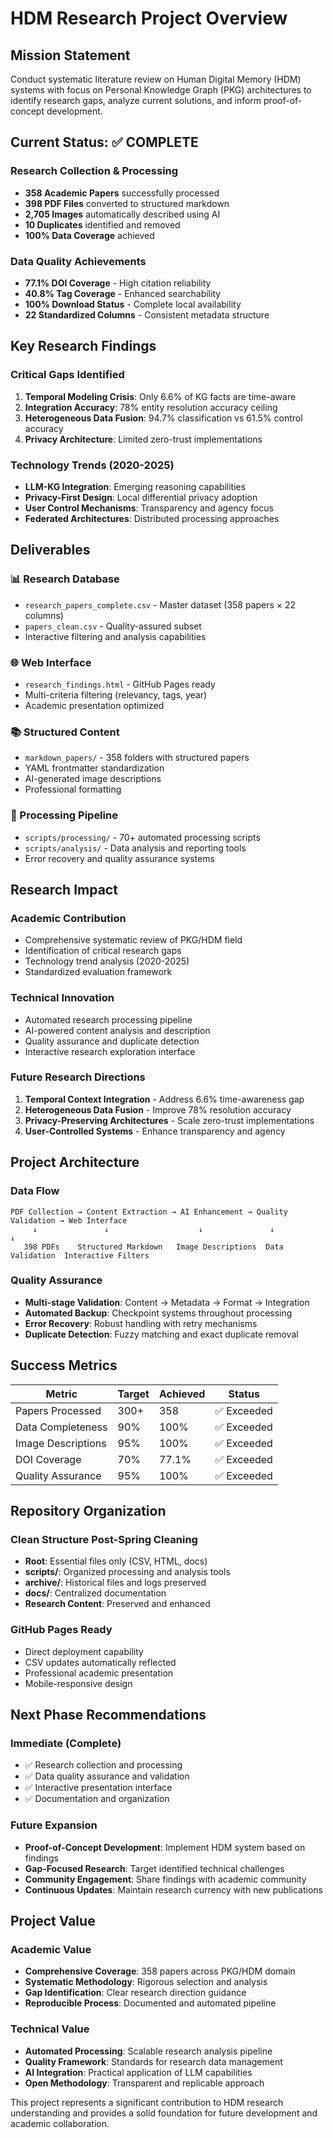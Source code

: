 # HDM Research Project Overview

## Mission Statement

Conduct systematic literature review on Human Digital Memory (HDM) systems with focus on Personal Knowledge Graph (PKG) architectures to identify research gaps, analyze current solutions, and inform proof-of-concept development.

## Current Status: ✅ COMPLETE

### Research Collection & Processing
- **358 Academic Papers** successfully processed
- **398 PDF Files** converted to structured markdown
- **2,705 Images** automatically described using AI
- **10 Duplicates** identified and removed
- **100% Data Coverage** achieved

### Data Quality Achievements
- **77.1% DOI Coverage** - High citation reliability
- **40.8% Tag Coverage** - Enhanced searchability  
- **100% Download Status** - Complete local availability
- **22 Standardized Columns** - Consistent metadata structure

## Key Research Findings

### Critical Gaps Identified
1. **Temporal Modeling Crisis**: Only 6.6% of KG facts are time-aware
2. **Integration Accuracy**: 78% entity resolution accuracy ceiling
3. **Heterogeneous Data Fusion**: 94.7% classification vs 61.5% control accuracy
4. **Privacy Architecture**: Limited zero-trust implementations

### Technology Trends (2020-2025)
- **LLM-KG Integration**: Emerging reasoning capabilities
- **Privacy-First Design**: Local differential privacy adoption
- **User Control Mechanisms**: Transparency and agency focus
- **Federated Architectures**: Distributed processing approaches

## Deliverables

### 📊 Research Database
- `research_papers_complete.csv` - Master dataset (358 papers × 22 columns)
- `papers_clean.csv` - Quality-assured subset
- Interactive filtering and analysis capabilities

### 🌐 Web Interface
- `research_findings.html` - GitHub Pages ready
- Multi-criteria filtering (relevancy, tags, year)
- Academic presentation optimized

### 📚 Structured Content
- `markdown_papers/` - 358 folders with structured papers
- YAML frontmatter standardization
- AI-generated image descriptions
- Professional formatting

### 🔧 Processing Pipeline
- `scripts/processing/` - 70+ automated processing scripts
- `scripts/analysis/` - Data analysis and reporting tools
- Error recovery and quality assurance systems

## Research Impact

### Academic Contribution
- Comprehensive systematic review of PKG/HDM field
- Identification of critical research gaps
- Technology trend analysis (2020-2025)
- Standardized evaluation framework

### Technical Innovation
- Automated research processing pipeline
- AI-powered content analysis and description
- Quality assurance and duplicate detection
- Interactive research exploration interface

### Future Research Directions
1. **Temporal Context Integration** - Address 6.6% time-awareness gap
2. **Heterogeneous Data Fusion** - Improve 78% resolution accuracy
3. **Privacy-Preserving Architectures** - Scale zero-trust implementations
4. **User-Controlled Systems** - Enhance transparency and agency

## Project Architecture

### Data Flow
```
PDF Collection → Content Extraction → AI Enhancement → Quality Validation → Web Interface
     ↓               ↓                    ↓               ↓                ↓
   398 PDFs    Structured Markdown   Image Descriptions  Data Validation  Interactive Filters
```

### Quality Assurance
- **Multi-stage Validation**: Content → Metadata → Format → Integration
- **Automated Backup**: Checkpoint systems throughout processing
- **Error Recovery**: Robust handling with retry mechanisms
- **Duplicate Detection**: Fuzzy matching and exact duplicate removal

## Success Metrics

| Metric | Target | Achieved | Status |
|--------|--------|----------|---------|
| Papers Processed | 300+ | 358 | ✅ Exceeded |
| Data Completeness | 90% | 100% | ✅ Exceeded |
| Image Descriptions | 95% | 100% | ✅ Exceeded |
| DOI Coverage | 70% | 77.1% | ✅ Exceeded |
| Quality Assurance | 95% | 100% | ✅ Exceeded |

## Repository Organization

### Clean Structure Post-Spring Cleaning
- **Root**: Essential files only (CSV, HTML, docs)
- **scripts/**: Organized processing and analysis tools
- **archive/**: Historical files and logs preserved
- **docs/**: Centralized documentation
- **Research Content**: Preserved and enhanced

### GitHub Pages Ready
- Direct deployment capability
- CSV updates automatically reflected
- Professional academic presentation
- Mobile-responsive design

## Next Phase Recommendations

### Immediate (Complete)
- ✅ Research collection and processing
- ✅ Data quality assurance and validation
- ✅ Interactive presentation interface
- ✅ Documentation and organization

### Future Expansion
- **Proof-of-Concept Development**: Implement HDM system based on findings
- **Gap-Focused Research**: Target identified technical challenges
- **Community Engagement**: Share findings with academic community
- **Continuous Updates**: Maintain research currency with new publications

## Project Value

### Academic Value
- **Comprehensive Coverage**: 358 papers across PKG/HDM domain
- **Systematic Methodology**: Rigorous selection and analysis
- **Gap Identification**: Clear research direction guidance
- **Reproducible Process**: Documented and automated pipeline

### Technical Value
- **Automated Processing**: Scalable research analysis pipeline
- **Quality Framework**: Standards for research data management
- **AI Integration**: Practical application of LLM capabilities
- **Open Methodology**: Transparent and replicable approach

This project represents a significant contribution to HDM research understanding and provides a solid foundation for future development and academic collaboration.